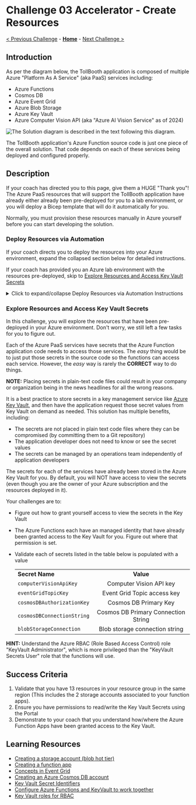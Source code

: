 # Challenge 03 Accelerator - Create Resources

[< Previous Challenge](./Challenge-02.md) - **[Home](../README.md)** - [Next Challenge >](./Challenge-04.md)

## Introduction

As per the diagram below, the TollBooth application is composed of multiple Azure "Platform As A Service" (aka PaaS) services including:
- Azure Functions
- Cosmos DB
- Azure Event Grid
- Azure Blob Storage
- Azure Key Vault
- Azure Computer Vision API (aka "Azure AI Vision Service" as of 2024)

![The Solution diagram is described in the text following this diagram.](../images/preferred-solution.png 'Solution diagram')

The TollBooth application's Azure Function source code is just one piece of the overall solution. That code depends on each of these services being deployed and configured properly.

## Description

If your coach has directed you to this page, give them a HUGE "Thank you"!  The Azure PaaS resources that will support the TollBooth application have already either already been pre-deployed for you to a lab environment, or you will deploy a Bicep template that will do it automatically for you.

Normally, you must provision these resources manually in Azure yourself before you can start developing the solution. 

### Deploy Resources via Automation

If your coach directs you to deploy the resources into your Azure environment, expand the collapsed section below for detailed instructions.  

If your coach has provided you an Azure lab environment with the resources pre-deployed, skip to [Explore Resources and Access Key Vault Secrets](#explore-resources-and-access-key-vault-secrets)

<details>
<summary>Click to expand/collapse Deploy Resources via Automation Instructions</summary>

Follow these steps to deploy the Azure resources for the TollBooth application app:

1. Your coach will provide you a link to a `ServerlessAccelerator.zip` file. Download and unpack the file on your local workstation.
1. From WSL/Terminal/Cloud Shell, navigate to the folder where `ServerlessAccelerator.zip` file has been un-zipped.
1. Set permissions on the `deployAzureResources.sh` script file so that it can be executed: 
    `chmod +x deployAzureResources.sh`
1. Log into the Azure CLI: `az login`    
1. Run the script from the bash shell in WSL/Terminal (this will NOT work in PowerShell): 
    `./deployAzureResources.sh`

While the script is running, you can monitor its progress in the Azure Portal by navigating to the Resource Group `wth-serverless-rg` and checking the `Deployments` pane.

**NOTE:** The script should take approximately 20 minutes to deploy.

**NOTE:** If the script results in an error that says you must accept the terms for Responsible AI before you can deploy Cognitive Vision API via automation, you may need to deploy Cognitive Vision API manually via the Azure portal. Please see your coach for guidance.

</details>

### Explore Resources and Access Key Vault Secrets

In this challenge, you will explore the resources that have been pre-deployed in your Azure environment.  Don't worry, we still left a few tasks for you to figure out.

Each of the Azure PaaS services have secrets that the Azure Function application code needs to access those services. The *easy* thing would be to just put those secrets in the source code so the functions can access each service. However, the *easy* way is rarely the **CORRECT** way to do things.

**NOTE:** Placing secrets in plain-text code files could result in your company or organization being in the news headlines for all the wrong reasons.

It is a best practice to store secrets in a key management service like [Azure Key Vault](https://learn.microsoft.com/en-us/azure/key-vault/general/basic-concepts), and then have the application request those secret values from Key Vault on demand as needed. This solution has multiple benefits, including:
- The secrets are not placed in plain text code files where they can be compromised (by committing them to a Git repository)
- The application developer does not need to know or see the secret values
- The secrets can be managed by an operations team independently of application developers

The secrets for each of the services have already been stored in the Azure Key Vault for you. By default, you will NOT have access to view the secrets (even though you are the owner of your Azure subscription and the resources deployed in it).

Your challenges are to:
- Figure out how to grant yourself access to view the secrets in the Key Vault
- The Azure Functions each have an managed identity that have already been granted access to the Key Vault for you. Figure out where that permission is set.
- Validate each of secrets listed in the table below is populated with a value

    |                          |                                                                                                                                                             |
    | ------------------------ | :---------------------------------------------------------------------------------------------------------------------------------------------------------: |
    | **Secret Name**      |                                                                          **Value**                                                                          |
    | `computerVisionApiKey`     |                                                                   Computer Vision API key                                                                   |
    | `eventGridTopicKey`        |                                                                 Event Grid Topic access key                                                                 |
    | `cosmosDBAuthorizationKey` |                                                                    Cosmos DB Primary Key                                                                    |
    | `cosmosDBConnectionString` |                                                                    Cosmos DB Primary Connection String                                                                 |
    | `blobStorageConnection`    |                                                               Blob storage connection string                                                                |

**HINT:** Understand the Azure RBAC (Role Based Access Control) role "KeyVault Administrator", which is more privileged than the "KeyVault Secrets User" role that the functions will use.

## Success Criteria

1. Validate that you have 13 resources in your resource group in the same region (This includes the 2 storage accounts associated to your function apps). 
2. Ensure you have permissions to read/write the Key Vault Secrets using the Portal
3. Demonstrate to your coach that you understand how/where the Azure Function Apps have been granted access to the Key Vault.

## Learning Resources

- [Creating a storage account (blob hot tier)](https://docs.microsoft.com/azure/storage/common/storage-create-storage-account?toc=%2fazure%2fstorage%2fblobs%2ftoc.json%23create-a-storage-account)
- [Creating a function app](https://docs.microsoft.com/azure/azure-functions/functions-create-function-app-portal)
- [Concepts in Event Grid](https://docs.microsoft.com/azure/event-grid/concepts)
- [Creating an Azure Cosmos DB account](https://docs.microsoft.com/azure/cosmos-db/manage-account)
- [Key Vault Secret Identifiers](https://docs.microsoft.com/azure/key-vault/about-keys-secrets-and-certificates)
- [Configure Azure Functions and KeyVault to work together](https://docs.microsoft.com/azure/app-service/app-service-key-vault-references?tabs=azure-cli#granting-your-app-access-to-key-vault)
- [Key Vault roles for RBAC](https://learn.microsoft.com/en-us/azure/key-vault/general/rbac-guide?tabs=azure-cli#azure-built-in-roles-for-key-vault-data-plane-operations)
